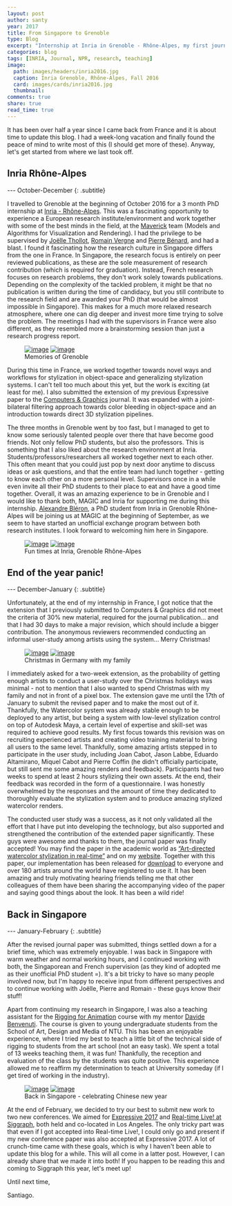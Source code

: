 ```yaml
---
layout: post
author: santy
year: 2017
title: From Singapore to Grenoble
type: Blog
excerpt: "Internship at Inria in Grenoble - Rhône-Alpes, my first journal publication, teaching Rigging for Animation (Oct 2016 - Feb 2017)"
categories: blog
tags: [INRIA, Journal, NPR, research, teaching]
image:
  path: images/headers/inria2016.jpg
  caption: Inria Grenoble, Rhône-Alpes, Fall 2016
  card: images/cards/inria2016.jpg
  thumbnail:
comments: true
share: true
read_time: true
---
```


It has been over half a year since I came back from France and it is about time to update this blog. I had a week-long vacation and finally found the peace of mind to write most of this (I should get more of these). Anyway, let's get started from where we last took off.

## Inria Rhône-Alpes

--- October-December
{: .subtitle}

I travelled to Grenoble at the beginning of October 2016 for a 3 month PhD internship at [Inria - Rhône-Alpes](https://www.inria.fr/en/centre/grenoble). This was a fascinating opportunity to experience a European research institute/environment and work together with some of the best minds in the field, at the [Maverick](https://maverick.inria.fr/) team (Models and Algorithms for Visualization and Rendering). I had the privilege to be supervised by [Joëlle Thollot](http://maverick.inria.fr/~Joelle.Thollot/), [Romain Vergne](http://romain.vergne.free.fr/blog/) and [Pierre Bénard](http://www.labri.fr/perso/pbenard/), and had a blast. I found it fascinating how the research culture in Singapore differs from the one in France. In Singapore, the research focus is entirely on peer reviewed publications, as these are the sole measurement of research contribution (which is required for graduation). Instead, French research focuses on research problems, they don't work solely towards publications. Depending on the complexity of the tackled problem, it might be that no publication is written during the time of candidacy, but you still contribute to the research field and are awarded your PhD (that would be almost impossible in Singapore). This makes for a much more relaxed research atmosphere, where one can dig deeper and invest more time trying to solve the problem. The meetings I had with the supervisors in France were also different, as they resembled more a brainstorming session than just a research progress report.

<!-- PHOTOS OF GRENOBLE -->
<figure class="pull-center half">
	<a href="/images/2016/grenoble1.jpg"><img src="/images/2016/grenoble1_low.jpg" alt="image"></a>
  <a href="/images/2016/grenoble2.jpg"><img src="/images/2016/grenoble2_low.jpg" alt="image"></a>
	<figcaption>Memories of Grenoble</figcaption>
</figure>

During this time in France, we worked together towards novel ways and workflows for stylization in object-space and generalizing stylization systems. I can't tell too much about this yet, but the work is exciting (at least for me). I also submitted the extension of my previous Expressive paper to the [Computers & Graphics](https://www.journals.elsevier.com/computers-and-graphics/) journal. It was expanded with a joint-bilateral filtering approach towards color bleeding in object-space and an introduction towards direct 3D stylization pipelines.

The three months in Grenoble went by too fast, but I managed to get to know some seriously talented people over there that have become good friends. Not only fellow PhD students, but also the professors. This is something that I also liked about the research environment at Inria. Students/professors/researchers all worked together next to each other. This often meant that you could just pop by next door anytime to discuss ideas or ask questions, and that the entire team had lunch together - getting to know each other on a more personal level. Supervisors once in a while even invite all their PhD students to their place to eat and have a good time together. Overall, it was an amazing experience to be in Grenoble and I would like to thank both, MAGIC and Inria for supporting me during this internship. [Alexandre Bléron](http://maverick.inria.fr/Members/Alexandre.Bleron/), a PhD student from Inria in Grenoble Rhône-Alpes will be joining us at MAGIC at the beginning of September, as we seem to have started an unofficial exchange program between both research institutes. I look forward to welcoming him here in Singapore.

<!-- PHOTOS OF INRIA -->
<figure class="pull-center half">
	<a href="/images/2016/inria1.jpg"><img src="/images/2016/inria1_low.jpg" alt="image"></a>
  <a href="/images/2016/inria2.jpg"><img src="/images/2016/inria2_low.jpg" alt="image"></a>
	<figcaption>Fun times at Inria, Grenoble Rhône-Alpes</figcaption>
</figure>

## End of the year panic!

--- December-January
{: .subtitle}

Unfortunately, at the end of my internship in France, I got notice that the extension that I previously submitted to Computers & Graphics did not meet the criteria of 30% new material, required for the journal publication... and that I had 30 days to make a major revision, which should include a bigger contribution. The anonymous reviewers recommended conducting an informal user-study among artists using the system... Merry Christmas!

<!-- PHOTOS OF Christmas -->
<figure class="pull-center half">
	<a href="/images/2016/germany1.jpg"><img src="/images/2016/germany1_low.jpg" alt="image"></a>
  <a href="/images/2016/germany2.jpg"><img src="/images/2016/germany2_low.jpg" alt="image"></a>
	<figcaption>Christmas in Germany with my family</figcaption>
</figure>

I immediately asked for a two-week extension, as the probability of getting enough artists to conduct a user-study over the Christmas holidays was minimal - not to mention that I also wanted to spend Christmas with my family and not in front of a pixel box. The extension gave me until the 17th of January to submit the revised paper and to make the most out of it. Thankfully, the Watercolor system was already stable enough to be deployed to any artist, but being a system with low-level stylization control on top of Autodesk Maya, a certain level of expertise and skill-set was required to achieve good results. My first focus towards this revision was on recruiting experienced artists and creating video training material to bring all users to the same level. Thankfully, some amazing artists stepped in to participate in the user study, including Joan Cabot, Jason Labbe, Eduardo Altamirano, Miquel Cabot and Pierre Coffin (he didn't officially participate, but still sent me some amazing renders and feedback). Participants had two weeks to spend at least 2 hours stylizing their own assets. At the end, their feedback was recorded in the form of a questionnaire. I was honestly overwhelmed by the responses and the amount of time they dedicated to thoroughly evaluate the stylization system and to produce amazing stylized watercolor renders.

The conducted user study was a success, as it not only validated all the effort that I have put into developing the technology, but also supported and strengthened the contribution of the extended paper significantly. These guys were awesome and thanks to them, the journal paper was finally accepted! You may find the paper in the academic world as [“Art-directed watercolor stylization in real-time”](http://www.sciencedirect.com/science/article/pii/S0097849317300316) and on my [website](/articles/Art-directed-watercolor-stylization-of-3D-animations-in-real-time/). Together with this paper, our implementation has been released for [download](https://docs.google.com/forms/d/e/1FAIpQLSf6vhIwRn02zS_B8iOpWJb5NQjtVL5pAo-xPm1GcnJd5Bb3eg/viewform?c=0&w=1) to everyone and over 180 artists around the world have registered to use it. It has been amazing and truly motivating hearing friends telling me that other colleagues of them have been sharing the accompanying video of the paper and saying good things about the look. It has been a wild ride!

## Back in Singapore

--- January-February
{: .subtitle}

After the revised journal paper was submitted, things settled down a for a brief time, which was extremely enjoyable. I was back in Singapore with warm weather and normal working hours, and I continued working with both, the Singaporean and French supervision (as they kind of adopted me as their unofficial PhD student =). It's a bit tricky to have so many people involved now, but I'm happy to receive input from different perspectives and to continue working with Joëlle, Pierre and Romain - these guys know their stuff!

Apart from continuing my research in Singapore, I was also a teaching assistant for the [Rigging for Animation](http://www.adm.ntu.edu.sg/Programmes/Undergraduate/UndergraduateProgrammes/Undergraduate-Degree/Pages/DT3004.aspx) course with my mentor [Davide Benvenuti](http://research.ntu.edu.sg/expertise/academicprofile/Pages/StaffProfile.aspx?ST_EMAILID=DBENVENUTI). The course is given to young undergraduate students from the School of Art, Design and Media of NTU. This has been an enjoyable experience, where I tried my best to teach a little bit of the technical side of rigging to students from the art school (not an easy task). We spent a total of 13 weeks teaching them, it was fun! Thankfully, the reception and evaluation of the class by the students was quite positive. This experience allowed me to reaffirm my determination to teach at University someday (if I get tired of working in the industry).

<!-- PHOTOS OF SINGAPORE -->
<figure class="pull-center half">
	<a href="/images/2017/singapore1.jpg"><img src="/images/2017/singapore1_low.jpg" alt="image"></a>
  <a href="/images/2017/singapore2.jpg"><img src="/images/2017/singapore2_low.jpg" alt="image"></a>
	<figcaption>Back in Singapore - celebrating Chinese new year</figcaption>
</figure>

At the end of February, we decided to try our best to submit new work to two new conferences. We aimed for [Expressive 2017](https://expressivesymposium.com/) and [Real-time Live! at Siggraph](http://s2017.siggraph.org/content/real-time-live), both held and co-located in Los Angeles. The only tricky part was that even if I got accepted into Real-time Live!, I could only go and present if my new conference paper was also accepted at Expressive 2017. A lot of crunch-time came with these goals, which is why I haven't been able to update this blog for a while. This will all come in a latter post. However, I can already share that we made it into both! If you happen to be reading this and coming to Siggraph this year, let's meet up!

Until next time,


Santiago.
